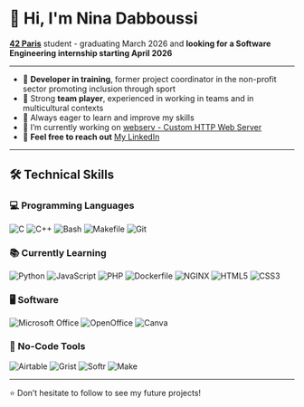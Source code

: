 # 👋 Hi, I'm Nina Dabboussi

**[42 Paris](https://42.fr/)** student - graduating March 2026 and **looking for a Software Engineering internship starting April 2026**

---
- 🔧 **Developer in training**, former project coordinator in the non-profit sector promoting inclusion through sport
- 🤝 Strong **team player**, experienced in working in teams and in multicultural contexts
- 🌱 Always eager to learn and improve my skills
- 🔭 I’m currently working on [webserv - Custom HTTP Web Server](https://github.com/ndabboussi/webserv)
- 💼 **Feel free to reach out** [My LinkedIn](https://www.linkedin.com/in/ndabboussi/)

---

## 🛠️ Technical Skills

### 💻 Programming Languages
![C](https://img.shields.io/badge/C-00599C?style=for-the-badge&logo=c&logoColor=white)
![C++](https://img.shields.io/badge/C++-00599C?style=for-the-badge&logo=cplusplus&logoColor=white)
![Bash](https://img.shields.io/badge/Bash-121011?style=for-the-badge&logo=gnu-bash&logoColor=white)
![Makefile](https://img.shields.io/badge/Makefile-000000?style=for-the-badge&logo=gnu&logoColor=white)
![Git](https://img.shields.io/badge/Git-F05032?style=for-the-badge&logo=git&logoColor=white)

### 📚 Currently Learning
![Python](https://img.shields.io/badge/Python-3776AB?style=for-the-badge&logo=python&logoColor=white)
![JavaScript](https://img.shields.io/badge/JavaScript-F7DF1E?style=for-the-badge&logo=javascript&logoColor=black)
![PHP](https://img.shields.io/badge/PHP-777BB4?style=for-the-badge&logo=php&logoColor=white)
![Dockerfile](https://img.shields.io/badge/Dockerfile-2496ED?style=for-the-badge&logo=docker&logoColor=white)
![NGINX](https://img.shields.io/badge/NGINX-009639?style=for-the-badge&logo=nginx&logoColor=white)
![HTML5](https://img.shields.io/badge/HTML5-E34F26?style=for-the-badge&logo=html5&logoColor=white)
![CSS3](https://img.shields.io/badge/CSS3-1572B6?style=for-the-badge&logo=css3&logoColor=white)

### 🖥️ Software
![Microsoft Office](https://img.shields.io/badge/Microsoft_Office-D83B01?style=for-the-badge&logo=microsoft-office&logoColor=white)
![OpenOffice](https://img.shields.io/badge/OpenOffice-0E85CD?style=for-the-badge&logo=apache-openoffice&logoColor=white)
![Canva](https://img.shields.io/badge/Canva-00C4CC?style=for-the-badge&logo=canva&logoColor=white)

### 🧩 No-Code Tools
![Airtable](https://img.shields.io/badge/Airtable-18BFFF?style=for-the-badge&logo=airtable&logoColor=white)
![Grist](https://img.shields.io/badge/Grist-00A300?style=for-the-badge&logoColor=white)
![Softr](https://img.shields.io/badge/Softr-FF9900?style=for-the-badge&logoColor=white)
![Make](https://img.shields.io/badge/Make-2D2E83?style=for-the-badge&logoColor=white)

---

⭐ Don’t hesitate to follow to see my future projects!
